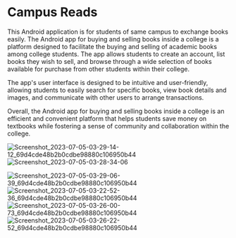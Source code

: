 
# Campus Reads

This Android application is for students of same campus to exchange books easily.
The Android app for buying and selling books inside a college is a platform designed to facilitate the buying and selling of academic books among college students. The app allows students to create an account, list books they wish to sell, and browse through a wide selection of books available for purchase from other students within their college.

The app's user interface is designed to be intuitive and user-friendly, allowing students to easily search for specific books, view book details and images, and communicate with other users to arrange transactions.

Overall, the Android app for buying and selling books inside a college is an efficient and convenient platform that helps students save money on textbooks while fostering a sense of community and collaboration within the college.

![Screenshot_2023-07-05-03-29-14-12_69d4cde48b2b0cdbe98880c106950b44](https://github.com/Abhi27122/Campus-Reads/assets/94520177/892a1a06-bbaa-4b22-ab44-c025e21bb3a6)![Screenshot_2023-07-05-03-28-34-06](https://github.com/Abhi27122/Campus-Reads/assets/94520177/34f4e8eb-2442-41e6-a849-94a86b2e1c61)

![Screenshot_2023-07-05-03-29-06-39_69d4cde48b2b0cdbe98880c106950b44](https://github.com/Abhi27122/Campus-Reads/assets/94520177/00c05284-eaf5-412a-98ec-8dfd7d7022e9)
![Screenshot_2023-07-05-03-22-52-36_69d4cde48b2b0cdbe98880c106950b44](https://github.com/Abhi27122/Campus-Reads/assets/94520177/e597ec39-e14f-4182-93c4-08c4527b4a5e)
![Screenshot_2023-07-05-03-26-00-73_69d4cde48b2b0cdbe98880c106950b44](https://github.com/Abhi27122/Campus-Reads/assets/94520177/5a34308d-f40f-4cb9-a0a7-a5a00bba56cb)
![Screenshot_2023-07-05-03-26-22-52_69d4cde48b2b0cdbe98880c106950b44](https://github.com/Abhi27122/Campus-Reads/assets/94520177/d4543614-1d8d-410d-ac8b-a96515fd92eb)
